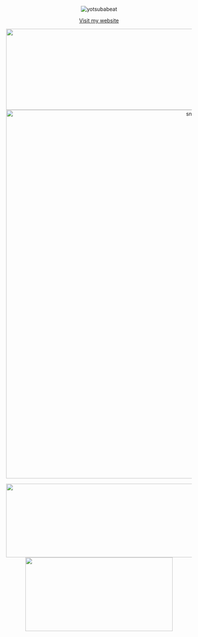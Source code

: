 <p align="center"><img src="https://komarev.com/ghpvc/?username=yotsubabeat&label=Profile%20views&color=0e75b6&style=flat" alt="yotsubabeat"/></p>
<p align="center"><a href="https://yotsubabeat.github.io">Visit my website</a></p>
<p align="center">
  <img width="800" height="220" src="https://streak-stats.demolab.com?user=yotsubabeat&theme=highcontrast&hide_border=true&border_radius=5&card_width=800">
  <img width="1000" src="assets/github-snake.svg" alt="snake"/>
</p>
<p align="center">
  <img width="600" height="200" src="https://github-readme-stats.vercel.app/api?username=yotsubabeat&show_icons=true&theme=vision-friendly-dark">
  <img width="400" height="200" src="https://github-readme-stats.vercel.app/api/top-langs/?username=yotsubabeat&size_weight=0.0005&count_weight=0.3&layout=compact&theme=vision-friendly-dark">
</p>
